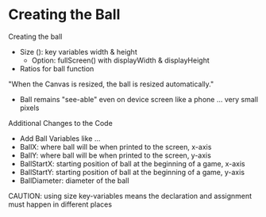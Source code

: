 # Creating the Ball

Creating the ball
- Size (): key variables width & height
  - Option: fullScreen() with displayWidth & displayHeight
- Ratios for ball function

"When the Canvas is resized, the ball is resized automatically."
- Ball remains "see-able" even on device screen like a phone ... very small pixels

Additional Changes to the Code
- Add Ball Variables like ...
- BallX: where ball will be when printed to the screen, x-axis
- BallY: where ball will be when printed to the screen, y-axis
- BallStartX: starting position of ball at the beginning of a game, x-axis
- BallStartY: starting position of ball at the beginning of a game, y-axis
- BallDiameter: diameter of the ball

CAUTION: using size key-variables means the declaration and assignment must happen in different places
